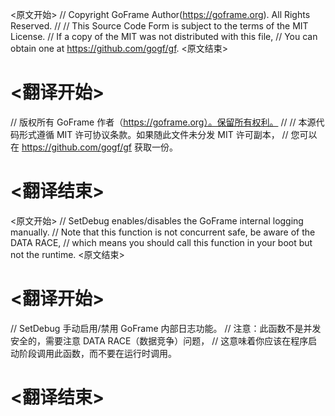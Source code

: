 
<原文开始>
// Copyright GoFrame Author(https://goframe.org). All Rights Reserved.
//
// This Source Code Form is subject to the terms of the MIT License.
// If a copy of the MIT was not distributed with this file,
// You can obtain one at https://github.com/gogf/gf.
<原文结束>

# <翻译开始>
// 版权所有 GoFrame 作者（https://goframe.org）。保留所有权利。
//
// 本源代码形式遵循 MIT 许可协议条款。如果随此文件未分发 MIT 许可副本，
// 您可以在 https://github.com/gogf/gf 获取一份。
# <翻译结束>


<原文开始>
// SetDebug enables/disables the GoFrame internal logging manually.
// Note that this function is not concurrent safe, be aware of the DATA RACE,
// which means you should call this function in your boot but not the runtime.
<原文结束>

# <翻译开始>
// SetDebug 手动启用/禁用 GoFrame 内部日志功能。
// 注意：此函数不是并发安全的，需要注意 DATA RACE（数据竞争）问题，
// 这意味着你应该在程序启动阶段调用此函数，而不要在运行时调用。
# <翻译结束>

